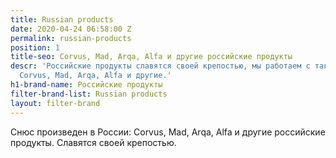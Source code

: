 ```yaml
---
title: Russian products
date: 2020-04-24 06:58:00 Z
permalink: russian-products
position: 1
title-seo: Corvus, Mad, Arqa, Alfa и другие российские продукты
descr: 'Российские продукты славятся своей крепостью, мы работаем с такими брендами:
  Corvus, Mad, Arqa, Alfa и другие.'
h1-brand-name: Российские продукты
filter-brand-list: Russian products
layout: filter-brand
---
```


Снюс произведен в России: Corvus, Mad, Arqa, Alfa и другие российские продукты. Славятся своей крепостью.